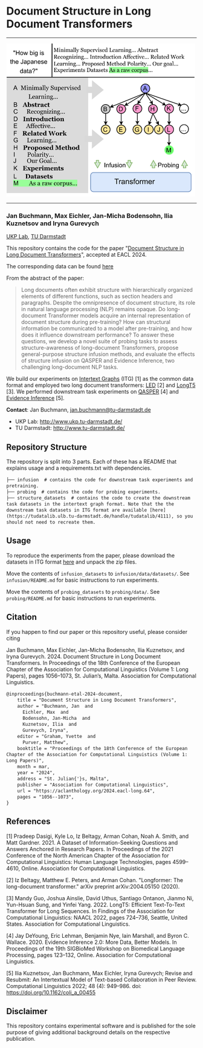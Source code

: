 # Document Structure in Long Document Transformers

-------
<img src="/img/eyecatcher.png" alt="image" width="500" height="auto">

--------

### Jan Buchmann, Max Eichler, Jan-Micha Bodensohn, Ilia Kuznetsov and Iryna Gurevych

[UKP Lab](https://www.informatik.tu-darmstadt.de/ukp/ukp_home/index.en.jsp), [TU Darmstadt](https://www.informatik.tu-darmstadt.de/ukp/ukp_home/index.en.jsp)

This repository contains the code for the paper "[Document Structure in Long Document Transformers](https://arxiv.org/abs/2401.17658)", accepted at EACL 2024.

The corresponding data can be found [here](https://tudatalib.ulb.tu-darmstadt.de/handle/tudatalib/4111)

From the abstract of the paper: 

> Long documents often exhibit structure with hierarchically organized elements of different functions, such as section headers and paragraphs. Despite the omnipresence of document structure, its role in natural language processing (NLP) remains opaque. Do long-document Transformer models acquire an internal representation of document structure during pre-training? How can structural information be communicated to a model after pre-training, and how does it influence downstream performance? To answer these questions, we develop a novel suite of probing tasks to assess structure-awareness of long-document Transformers, propose general-purpose structure infusion methods, and evaluate the effects of structure infusion on QASPER and Evidence Inference, two challenging long-document NLP tasks.

We build our experiments on [Intertext Graphs](https://github.com/UKPLab/intertext-graph) (ITG) [1] as the common data format and employed two long document transformers: [LED](https://huggingface.co/docs/transformers/model_doc/led) [2] and [LongT5](https://huggingface.co/google/long-t5-tglobal-base) [3]. We performed downstream task experiments on [QASPER](https://allenai.org/data/qasper) [4] and [Evidence Inference](https://evidence-inference.ebm-nlp.com/) [5]. 

**Contact**: Jan Buchmann, jan.buchmann@tu-darmstadt.de
- UKP Lab: http://www.ukp.tu-darmstadt.de/
- TU Darmstadt: http://www.tu-darmstadt.de/

## Repository Structure

The repository is split into 3 parts. Each of these has a README that explains usage and a requirements.txt with dependencies.

```
├── infusion  # contains the code for downstream task experiments and pretraining. 
├── probing  # contains the code for probing experiments.
├── structure_datasets  # contains the code to create the downstream task datasets in the intertext graph format. Note that the the downstream task datasets in ITG format are available [here](https://tudatalib.ulb.tu-darmstadt.de/handle/tudatalib/4111), so you should not need to recreate them.
```

## Usage

To reproduce the experiments from the paper, please download the datasets in ITG format [here](https://tudatalib.ulb.tu-darmstadt.de/handle/tudatalib/4111) and unpack the zip files. 

Move the contents of `infusion_datasets` to `infusion/data/datasets/`. See `infusion/README.md` for basic instructions to run experiments.

Move the contents of `probing_datasets` to `probing/data/`. See `probing/README.md` for basic instructions to run experiments.

## Citation

If you happen to find our paper or this repository useful, please consider citing

Jan Buchmann, Max Eichler, Jan-Micha Bodensohn, Ilia Kuznetsov, and Iryna Gurevych. 2024. Document Structure in Long Document Transformers. In Proceedings of the 18th Conference of the European Chapter of the Association for Computational Linguistics (Volume 1: Long Papers), pages 1056–1073, St. Julian’s, Malta. Association for Computational Linguistics.

```
@inproceedings{buchmann-etal-2024-document,
    title = "Document Structure in Long Document Transformers",
    author = "Buchmann, Jan  and
      Eichler, Max  and
      Bodensohn, Jan-Micha  and
      Kuznetsov, Ilia  and
      Gurevych, Iryna",
    editor = "Graham, Yvette  and
      Purver, Matthew",
    booktitle = "Proceedings of the 18th Conference of the European Chapter of the Association for Computational Linguistics (Volume 1: Long Papers)",
    month = mar,
    year = "2024",
    address = "St. Julian{'}s, Malta",
    publisher = "Association for Computational Linguistics",
    url = "https://aclanthology.org/2024.eacl-long.64",
    pages = "1056--1073",
}
```

## References

[1] Pradeep Dasigi, Kyle Lo, Iz Beltagy, Arman Cohan, Noah A. Smith, and Matt Gardner. 2021. A Dataset of Information-Seeking Questions and Answers Anchored in Research Papers. In Proceedings of the 2021 Conference of the North American Chapter of the Association for Computational Linguistics: Human Language Technologies, pages 4599–4610, Online. Association for Computational Linguistics.

[2] Iz Beltagy, Matthew E. Peters, and Arman Cohan. "Longformer: The long-document transformer." arXiv preprint arXiv:2004.05150 (2020).

[3] Mandy Guo, Joshua Ainslie, David Uthus, Santiago Ontanon, Jianmo Ni, Yun-Hsuan Sung, and Yinfei Yang. 2022. LongT5: Efficient Text-To-Text Transformer for Long Sequences. In Findings of the Association for Computational Linguistics: NAACL 2022, pages 724–736, Seattle, United States. Association for Computational Linguistics.

[4] Jay DeYoung, Eric Lehman, Benjamin Nye, Iain Marshall, and Byron C. Wallace. 2020. Evidence Inference 2.0: More Data, Better Models. In Proceedings of the 19th SIGBioMed Workshop on Biomedical Language Processing, pages 123–132, Online. Association for Computational Linguistics.

[5] Ilia Kuznetsov, Jan Buchmann, Max Eichler, Iryna Gurevych; Revise and Resubmit: An Intertextual Model of Text-based Collaboration in Peer Review. Computational Linguistics 2022; 48 (4): 949–986. doi: https://doi.org/10.1162/coli_a_00455

## Disclaimer

This repository contains experimental software and is published for the sole purpose of giving additional background details on the respective publication. 
